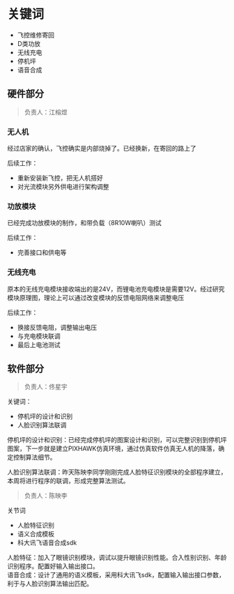 # 关键词

- 飞控维修寄回
- D类功放
- 无线充电
- 停机坪
- 语音合成

## 硬件部分

> 负责人：江榕煜

### 无人机

经过店家的确认，飞控确实是内部烧掉了。已经换新，在寄回的路上了

后续工作：

- 重新安装新飞控，把无人机搭好
- 对光流模块另外供电进行架构调整

### 功放模块

已经完成功放模块的制作，和带负载（8R10W喇叭）测试

后续工作：

- 完善接口和供电等

### 无线充电

原本的无线充电模块接收端出的是24V，而锂电池充电模块是需要12V。经过研究模块原理图，理论上可以通过改变模块的反馈电阻网络来调整电压

后续工作：

- 换接反馈电阻，调整输出电压
- 与充电模块联调
- 最后上电池测试

## 软件部分

> 负责人：佟星宇

关键词：

+ 停机坪的设计和识别
+ 人脸识别算法联调

停机坪的设计和识别：已经完成停机坪的图案设计和识别，可以完整识别到停机坪图案，下一步就是建立PIXHAWK仿真环境，通过仿真软件仿真无人机的降落，确定控制算法细节。

人脸识别算法联调：昨天陈映李同学刚刚完成人脸特征识别模块的全部程序建立，本周将进行程序的联调，形成完整算法测试。


> 负责人：陈映李

关节词
* 人脸特征识别
* 语义合成模板
* 科大讯飞语音合成sdk

人脸特征：加入了眼镜识别模块，调试以提升眼镜识别性能。合入性别识别、年龄识别程序。配置好输入输出接口。    
语音合成：设计了通用的语义模板，采用科大讯飞sdk，配置输入输出接口参数，利于与人脸识别算法输出匹配。